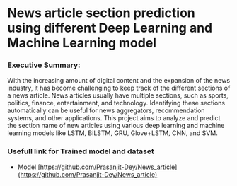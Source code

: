 # News article section prediction using different Deep Learning and Machine Learning model

### Executive Summary:
With the increasing amount of digital content and the expansion of the news industry, it has become challenging to keep track of the different sections of a news article. News articles usually have multiple sections, such as sports, politics, finance, entertainment, and technology. Identifying these sections automatically can be useful for news aggregators, recommendation systems, and other applications. This project aims to analyze and predict the section name of new articles using various deep learning and machine learning models like  LSTM, BiLSTM, GRU, Glove+LSTM, CNN, and SVM.

### Usefull link for Trained model and dataset

- Model [https://github.com/Prasanjit-Dey/News_article](https://github.com/Prasanjit-Dey/News_article)

